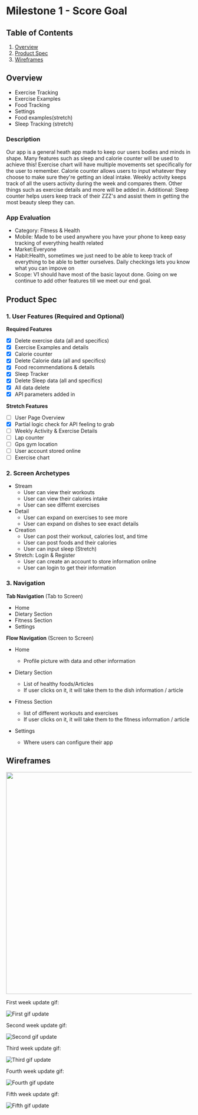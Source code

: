 # Milestone 1 - Score Goal

## Table of Contents

1. [Overview](#Overview)
1. [Product Spec](#Product-Spec)
1. [Wireframes](#Wireframes)

## Overview
- Exercise Tracking
- Exercise Examples
- Food Tracking
- Settings
- Food examples(stretch)
- Sleep Tracking (stretch)

### Description

Our app is a general heath app made to keep our users bodies and minds in shape. Many features such as sleep and calorie counter will be used to achieve this!
Exercise chart will have multiple movements set specifically for the user to remember.
Calorie counter allows users to input whatever they choose to make sure they're getting an ideal intake.
Weekly activity keeps track of all the users activity during the week and compares them.
Other things such as exercise details and more will be added in.
Additional:
Sleep counter helps users keep track of their ZZZ's and assist them in getting the most beauty sleep they can.

### App Evaluation

- Category: Fitness & Health
- Mobile: Made to be used anywhere you have your phone to keep easy tracking of everything health related
- Market:Everyone
- Habit:Health, sometimes we just need to be able to keep track of everything to be able to better ourselves. Daily checkings lets you know what you can impove on
- Scope: V1 should have most of the basic layout done. Going on we continue to add other features till we meet our end goal.

## Product Spec

### 1. User Features (Required and Optional)

**Required Features**
- [x] Delete exercise data (all and specifics)
- [x] Exercise Examples and details
- [x] Calorie counter
- [x] Delete Calorie data (all and specifics)
- [x] Food recommendations & details
- [x] Sleep Tracker
- [x] Delete Sleep data (all and specifics)
- [x] All data delete
- [x] API parameters added in

**Stretch Features**
- [ ] User Page Overview
- [x] Partial logic check for API feeling to grab
- [ ] Weekly Activity & Exercise Details
- [ ] Lap counter
- [ ] Gps gym location
- [ ] User account stored online
- [ ] Exercise chart

### 2. Screen Archetypes

- Stream
  - User can view their workouts
  - User can view their calories intake
  - User can see differnt exercises 
- Detail
  - User can expand on exercises to see more
  - User can expand on dishes to see exact details
- Creation
  - User can post their workout, calories lost, and time
  - User can post foods and their calories
  - User can input sleep (Stretch)
- Stretch: Login & Register
  - User can create an account to store information online
  - User can login to get their information

### 3. Navigation

**Tab Navigation** (Tab to Screen)

* Home
* Dietary Section
* Fitness Section
* Settings

**Flow Navigation** (Screen to Screen)

- Home
  - Profile picture with data and other information
  
- Dietary Section
  - List of healthy foods/Articles
  - If user clicks on it, it will take them to the dish information / article

- Fitness Section
    - list of different workouts and exercises
    -  If user clicks on it, it will take them to the fitness information / article

- Settings
    - Where users can configure their app

## Wireframes

<img src="WireFrame.jpg" width=600>

First week update gif:

<img src="https://i.imgur.com/AWcvVet.gif" title='First update' width='' alt='First gif update'>

Second week update gif:

<img src="healthWeek2.gif" title='Second update' width='' alt='Second gif update'>

Third week update gif:

<img src="healthWeek3.gif" title='Third update' width='' alt='Third gif update'>

Fourth week update gif:

<img src="healthWeek4.gif" title='Fourth update' width='' alt='Fourth gif update'>

Fifth week update gif:

<img src="healthWeek5.gif" title='Fifth update' width='' alt='Fifth gif update'>

